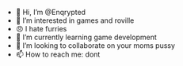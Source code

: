 - 👋 Hi, I’m @Enqrypted
- 👀 I’m interested in games and roville
- 😠 I hate furries
- 🌱 I’m currently learning game development
- 💞️ I’m looking to collaborate on your moms pussy
- 📫 How to reach me: dont

<!---
Enqrypted/Enqrypted is a ✨ special ✨ repository because its `README.md` (this file) appears on your GitHub profile.
You can click the Preview link to take a look at your changes.
--->
